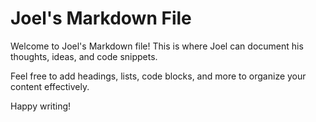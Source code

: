# Joel's Markdown File

Welcome to Joel's Markdown file! This is where Joel can document his thoughts, ideas, and code snippets.

Feel free to add headings, lists, code blocks, and more to organize your content effectively.

Happy writing!
